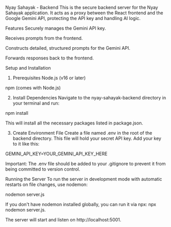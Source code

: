 Nyay Sahayak - Backend
This is the secure backend server for the Nyay Sahayak application. It acts as a proxy between the React frontend and the Google Gemini API, protecting the API key and handling AI logic.

Features
Securely manages the Gemini API key.

Receives prompts from the frontend.

Constructs detailed, structured prompts for the Gemini API.

Forwards responses back to the frontend.

Setup and Installation
1. Prerequisites
Node.js (v16 or later)

npm (comes with Node.js)

2. Install Dependencies
Navigate to the nyay-sahayak-backend directory in your terminal and run:

npm install

This will install all the necessary packages listed in package.json.

3. Create Environment File
Create a file named .env in the root of the backend directory. This file will hold your secret API key. Add your key to it like this:

GEMINI_API_KEY=YOUR_GEMINI_API_KEY_HERE

Important: The .env file should be added to your .gitignore to prevent it from being committed to version control.

Running the Server
To run the server in development mode with automatic restarts on file changes, use nodemon:

nodemon server.js

If you don't have nodemon installed globally, you can run it via npx: npx nodemon server.js.

The server will start and listen on http://localhost:5001.